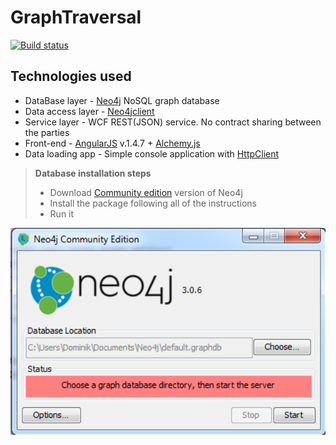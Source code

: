 # GraphTraversal
[![Build status](https://ci.appveyor.com/api/projects/status/5slaym3urfywwcb9?svg=true)](https://ci.appveyor.com/project/dwlodarz/graphtraversal)

## Technologies used
- DataBase layer - [Neo4j](https://neo4j.com/) NoSQL graph database
- Data access layer - [Neo4jclient](https://github.com/Readify/Neo4jClient)
- Service layer - WCF REST(JSON) service. No contract sharing between the parties
- Front-end - [AngularJS](https://angularjs.org/) v.1.4.7 + [Alchemy.js](http://graphalchemist.github.io/Alchemy/)
- Data loading app - Simple console application with [HttpClient](https://msdn.microsoft.com/en-us/library/system.net.http.httpclient(v=vs.118).aspx)

> **Database installation steps**
> - Download [Community edition](https://neo4j.com/download/?ref=home) version of Neo4j
> - Install the package following all of the instructions
> - Run it
> <p align="center">
  <img src="/ReadMeImages/1.PNG" width="550"/>
</p>

